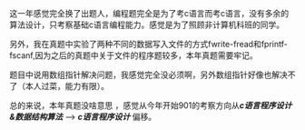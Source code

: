 这一年感觉完全换了出题人，编程题完全是为了考c语言而考c语言，没有多余的算法设计，只考察基础c语言编程能力。感觉是为了照顾非计算机科班的同学。

另外，我在真题中实验了两种不同的数据写入文件的方式fwrite-fread和fprintf-fscanf,因为之后的真题中关于文件的程序题较多，本年真题需要牢记。

题目中说用数组指针解决问题，我感觉完全没必须啊，另外数组指针好像也解决不了（本人过菜，能力有限）。

总的来说，本年真题没啥意思 ，感觉从今年开始901的考察方向从***c语言程序设计&数据结构算法*** --> ***c语言程序设计*** 偏移。
